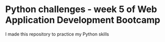 # Python challenges - week 5 of Web Application Development Bootcamp

I made this repository to practice my Python skills